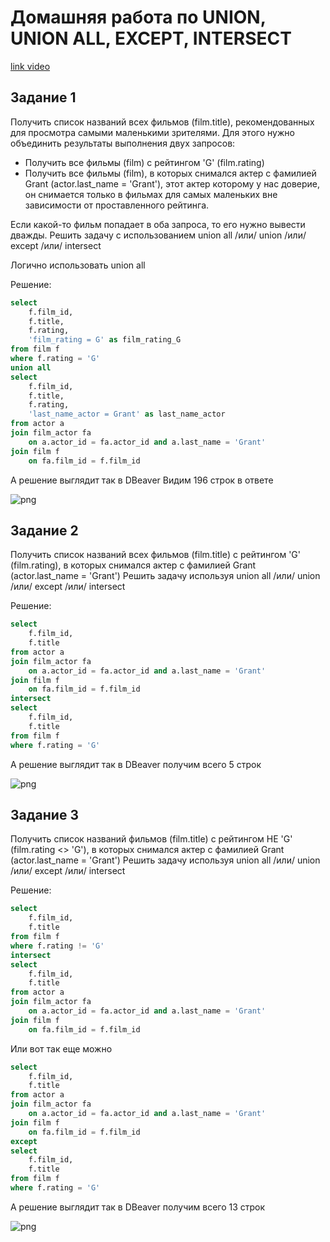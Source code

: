 # Домашняя работа по UNION, UNION ALL, EXCEPT, INTERSECT

[link video](https://www.youtube.com/watch?v=9XiU61SyaNI&list=PLzvuaEeolxkz4a0t4qhA0pxmttG8ZbBtd&index=38)

## Задание 1

Получить список названий всех фильмов (film.title), рекомендованных для просмотра самыми маленькими зрителями.
Для этого нужно объединить результаты выполнения двух запросов:

- Получить все фильмы (film) с рейтингом 'G' (film.rating)
- Получить все фильмы (film), в которых снимался актер с фамилией Grant (actor.last_name = 'Grant'), этот актер которому у нас доверие, он снимается только в фильмах для самых маленьких вне зависимости от проставленного рейтинга.

Если какой-то фильм попадает в оба запроса, то его нужно вывести дважды. Решить задачу с использованием union all /или/ union /или/ except /или/ intersect

Логично использовать union all

Решение:

```SQL
select
    f.film_id,
    f.title,
    f.rating,
    'film_rating = G' as film_rating_G
from film f
where f.rating = 'G'
union all
select
    f.film_id,
    f.title,
    f.rating,
    'last_name_actor = Grant' as last_name_actor
from actor a
join film_actor fa 
    on a.actor_id = fa.actor_id and a.last_name = 'Grant'
join film f 
    on fa.film_id = f.film_id
```

А решение выглядит так в DBeaver
Видим 196 строк в ответе

![png](img/9/014.png)

## Задание 2

Получить список названий всех фильмов (film.title) с рейтингом 'G' (film.rating), в которых снимался актер с фамилией Grant (actor.last_name = 'Grant') Решить задачу используя union all /или/ union /или/ except /или/ intersect

Решение:

```SQL
select
    f.film_id,
    f.title
from actor a
join film_actor fa 
    on a.actor_id = fa.actor_id and a.last_name = 'Grant'
join film f 
    on fa.film_id = f.film_id
intersect 
select
    f.film_id,
    f.title
from film f
where f.rating = 'G'
```

А решение выглядит так в DBeaver  получим всего 5 строк

![png](img/9/015.png)

## Задание 3

Получить список названий фильмов (film.title) с рейтингом НЕ 'G' (film.rating <> 'G'), в которых снимался актер с фамилией Grant (actor.last_name = 'Grant') Решить задачу используя union all /или/ union /или/ except /или/ intersect

Решение:

```SQL
select
    f.film_id,
    f.title
from film f
where f.rating != 'G'
intersect
select
    f.film_id,
    f.title
from actor a
join film_actor fa 
    on a.actor_id = fa.actor_id and a.last_name = 'Grant'
join film f 
    on fa.film_id = f.film_id
```

Или вот так еще можно

```SQL
select
    f.film_id,
    f.title
from actor a
join film_actor fa 
    on a.actor_id = fa.actor_id and a.last_name = 'Grant'
join film f 
    on fa.film_id = f.film_id
except
select
    f.film_id,
    f.title
from film f
where f.rating = 'G'  
```

А решение выглядит так в DBeaver получим всего 13 строк

![png](img/9/016.png)
